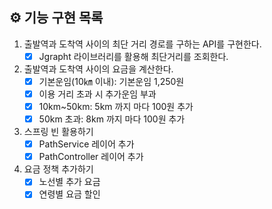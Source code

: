 ## ⚙ 기능 구현 목록

1. 출발역과 도착역 사이의 최단 거리 경로를 구하는 API를 구현한다.
    - [x] Jgrapht 라이브러리를 활용해 최단거리를 조회한다.

2. 출발역과 도착역 사이의 요금을 계산한다.
    - [x] 기본운임(10㎞ 이내): 기본운임 1,250원
    - [x] 이용 거리 초과 시 추가운임 부과
    - [x] 10km~50km: 5km 까지 마다 100원 추가
    - [x] 50km 초과: 8km 까지 마다 100원 추가

3. 스프링 빈 활용하기
    - [x] PathService 레이어 추가
    - [x] PathController 레이어 추가

4. 요금 정책 추가하기
    - [x] 노선별 추가 요금
    - [x] 연령별 요금 할인